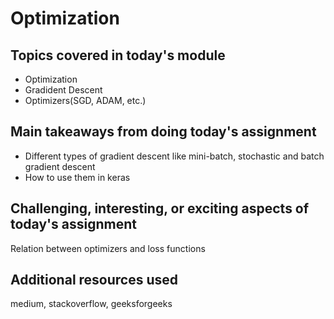 # Optimization

## Topics covered in today's module
* Optimization
* Gradident Descent
* Optimizers(SGD, ADAM, etc.)

## Main takeaways from doing today's assignment
- Different types of gradient descent like mini-batch, stochastic and batch gradient descent
- How to use them in keras

## Challenging, interesting, or exciting aspects of today's assignment
Relation between optimizers and loss functions

## Additional resources used 
medium, stackoverflow, geeksforgeeks

